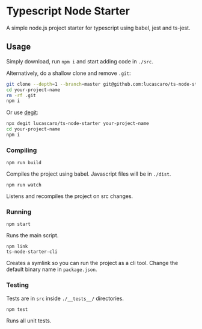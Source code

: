 # Typescript Node Starter

A simple node.js project starter for typescript using babel, jest and ts-jest.

## Usage

Simply download, run `npm i` and start adding code in `./src`.

Alternatively, do a shallow clone and remove `.git`:

```bash
git clone --depth=1 --branch=master git@github.com:lucascaro/ts-node-starter.git your-project-name
cd your-project-name
rm -rf .git
npm i
```

Or use [degit](https://www.npmjs.com/package/degit):

```bash
npx degit lucascaro/ts-node-starter your-project-name
cd your-project-name
npm i
```

### Compiling

```shell
npm run build
```

Compiles the project using babel. Javascript files will be in `./dist`.

```shell
npm run watch
```

Listens and recompiles the project on src changes.

### Running

```shell
npm start
```

Runs the main script.

```shell
npm link
ts-node-starter-cli
```

Creates a symlink so you can run the project as a cli tool. Change the default binary name in `package.json`.

### Testing

Tests are in `src` inside `./__tests__/` directories.

```shell
npm test
```

Runs all unit tests.
